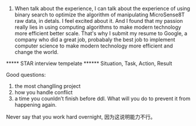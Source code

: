 1. When talk about the experience, I can talk about the experience of using binary search to optimize the algorithm of 
manipulating MicroSense8T raw data, in detals.  I feel excited about it. And I found that my passion really lies in using
computing algorithms to make modern technology more efficient better scale.  That's why I submit my resume to Google, a company
who did a great job, probabaly the best job to implement computer science to make modern technology more efficient and change the world.


*****  STAR interview tempelate ******
Situation, Task, Action, Result


Good questions:
1. the most changlling project
2. how you handle conflict
3. a time you counldn’t finish before ddl.  What will you do to prevent it from happening again.



Never say that you work hard overnight, 因为这说明能力不行。
